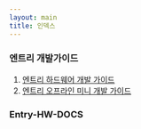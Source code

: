 ```yaml
---
layout: main
title: 인덱스
---
```

### 엔트리 개발가이드

1. [엔트리 하드웨어 개발 가이드](https://entrylabs.github.io/entry-hw)
1. [엔트리 오프라인 미니 개발 가이드](/docs/entry_mini)

### Entry-HW-DOCS
